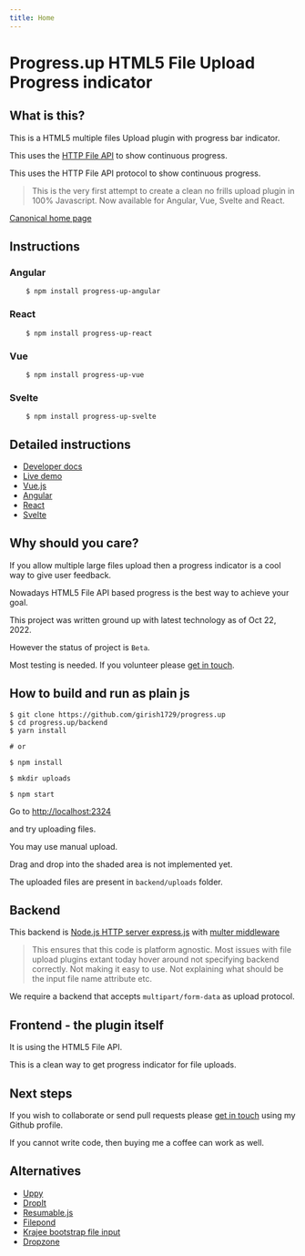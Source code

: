 ```yaml
---
title: Home
---
```


# Progress.up HTML5 File Upload Progress indicator

## What is this?

This is a HTML5 multiple files Upload plugin with progress bar
indicator.

This uses the [HTTP File API](https://www.w3.org/TR/FileAPI/) to show continuous progress.

This uses the HTTP File API protocol to show continuous progress.

>This is the very first attempt to create a clean no frills upload plugin
>in 100% Javascript. Now available for Angular, Vue, Svelte and React.

[Canonical home page](https://progress-up.live)

## Instructions

### Angular

```shell
	$ npm install progress-up-angular
```

### React

```shell
	$ npm install progress-up-react
```

### Vue

```shell
	$ npm install progress-up-vue
```

### Svelte

```shell
	$ npm install progress-up-svelte
```

## Detailed instructions

- [Developer docs](https://progress-up.live/docs)
- [Live demo](https://progress-up.live/demo)
- [Vue.js](https://progress-up.live/docs/vue)
- [Angular](https://progress-up.live/docs/angular)
- [React](https://progress-up.live/docs/react)
- [Svelte](https://progress-up.live/docs/svelte)
 
## Why should you care?

If you allow multiple large files upload then a progress indicator is a
cool way to give user feedback.

Nowadays HTML5 File API based progress is the best way to achieve your
goal.

This project was written ground up with latest technology as of Oct 22,
2022.

However the status of project is `Beta`.

Most testing is needed. If you volunteer please [get in
touch](https://twitter.com/girish1729).

## How to build and run as plain js


```shell
$ git clone https://github.com/girish1729/progress.up
$ cd progress.up/backend
$ yarn install

# or

$ npm install

$ mkdir uploads

$ npm start
```

Go to [http://localhost:2324](http://localhost:2324)

 and try uploading files.

You may use manual upload.

 Drag and drop into the shaded area is not implemented yet.

The uploaded files are present in `backend/uploads` folder.

## Backend

This backend is [Node.js HTTP server express.js](https://expressjs.com) with [multer middleware](http://expressjs.com/en/resources/middleware/multer.html)

> This ensures that this code is platform agnostic.
> Most issues with file upload plugins extant today hover around
> not specifying backend correctly. Not making it easy to use.
> Not explaining what should be the input file name attribute etc.
> 

We require a backend that accepts `multipart/form-data` as upload
protocol.

## Frontend - the plugin itself

It is using the HTML5 File API.

This is a clean way to get progress indicator for file uploads.


## Next steps

If you wish to collaborate or send pull requests 
please [get in touch](https://twitter.com/girish1729) using my Github profile.

If you cannot write code, then buying me a coffee can work as well.

## Alternatives

- [Uppy](https://github.com/transloadit/uppy)
- [DropIt](https://github.com/ThalKod/DropIt)
- [Resumable.js](https://github.com/23/resumable.js)
- [Filepond](https://github.com/pqina/filepond)
- [Krajee bootstrap file input](https://github.com/kartik-v/bootstrap-fileinput)
- [Dropzone](https://github.com/dropzone/dropzone)

